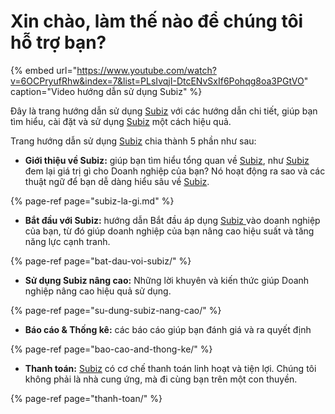 # Xin chào, làm thế nào để chúng tôi hỗ trợ bạn?

{% embed url="https://www.youtube.com/watch?v=6OCPryufRhw&index=7&list=PLsIvqjI-DtcENvSxIf6Pohqg8oa3PGtVO" caption="Video hướng dẫn sử dụng Subiz" %}

Đây là trang hướng dẫn sử dụng [Subiz](https://subiz.com/vi/) với các hướng dẫn chi tiết, giúp bạn tìm hiểu, cài đặt và sử dụng [Subiz](https://subiz.com/vi/) một cách hiệu quả. 

Trang hướng dẫn sử dụng [Subiz](https://subiz.com/vi/) chia thành 5 phần như sau:

* **Giới thiệu về Subiz:** giúp bạn tìm hiểu tổng quan về [Subiz](https://subiz.com/vi/), như [Subiz](https://subiz.com/vi/) đem lại giá trị gì cho Doanh nghiệp của bạn? Nó hoạt động ra sao và các thuật ngữ để bạn dễ dàng hiểu sâu về [Subiz](https://subiz.com/vi/).

{% page-ref page="subiz-la-gi.md" %}

* **Bắt đầu với Subiz:** hướng dẫn Bắt đầu áp dụng [Subiz ](https://subiz.com/vi/)vào doanh nghiệp của bạn, từ đó giúp doanh nghiệp của bạn nâng cao hiệu suất và tăng năng lực cạnh tranh. 

{% page-ref page="bat-dau-voi-subiz/" %}

* **Sử dụng Subiz nâng cao:** Những lời khuyên và kiến thức giúp Doanh nghiệp nâng cao hiệu quả sử dụng. 

{% page-ref page="su-dung-subiz-nang-cao/" %}

* **Báo cáo & Thống kê:** các báo cáo giúp bạn đánh giá và ra quyết định

{% page-ref page="bao-cao-and-thong-ke/" %}

* **Thanh toán:** [Subiz](https://subiz.com/vi/) có cơ chế thanh toán linh hoạt và tiện lợi. Chúng tôi không phải là nhà cung ứng, mà đi cùng bạn trên một con thuyền.

{% page-ref page="thanh-toan/" %}



